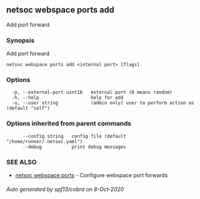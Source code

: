 ## netsoc webspace ports add

Add port forward

### Synopsis

Add port forward

```
netsoc webspace ports add <internal port> [flags]
```

### Options

```
  -p, --external-port uint16   external port (0 means random)
  -h, --help                   help for add
  -u, --user string            (admin only) user to perform action as (default "self")
```

### Options inherited from parent commands

```
      --config string   config file (default "/home/runner/.netsoc.yaml")
      --debug           print debug messages
```

### SEE ALSO

* [netsoc webspace ports](netsoc_webspace_ports.md)	 - Configure webspace port forwards

###### Auto generated by spf13/cobra on 8-Oct-2020
